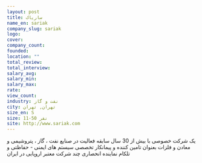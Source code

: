 ```yaml
---
layout: post
title: ساریاک
name_en: sariak
company_slug: sariak
logo: 
cover: 
company_count:
founded:
location: ""
total_review: 
total_interview: 
salary_avg: 
salary_min: 
salary_max: 
rate: 
view_count: 
industry: نفت و گاز
city: تهران, تهران
size_en: S
size: 11-50 نفر
site: http://www.sariak.com
---
```


یک شرکت خصوصی با بیش از 30 سال سابقه فعالیت در صنایع نفت ، گاز ، پتروشیمی و معادن و فلزات
بعنوان تامین کننده و پیمانکار تخصصی سیستم های ایمنی - حفاظتی و تلکام
نماینده انحصاری چند شرکت معتبر اروپایی در ایران
